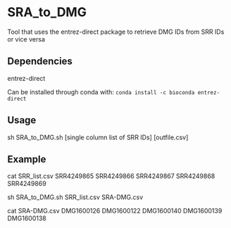 # SRA_to_DMG
Tool that uses the entrez-direct package to retrieve DMG IDs from SRR IDs or vice versa  

## Dependencies
entrez-direct

Can be installed through conda with:
``conda install -c bioconda entrez-direct``  

## Usage
sh SRA_to_DMG.sh [single column list of SRR IDs] [outfile.csv]

## Example

cat SRR_list.csv
SRR4249865
SRR4249866
SRR4249867
SRR4249868
SRR4249869

sh SRA_to_DMG.sh SRR_list.csv SRA-DMG.csv

cat SRA-DMG.csv
DMG1600126
DMG1600122
DMG1600140
DMG1600139
DMG1600138




